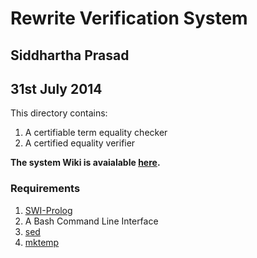 # Rewrite Verification System
## Siddhartha Prasad
## 31st July 2014

This directory contains:

1. A certifiable term equality checker
2. A certified equality verifier

**The system Wiki is avaialable [here](https://github.com/sidprasad/RewriteVerificationSystem/wiki).**

### Requirements

1. [SWI-Prolog](http://www.swi-prolog.org/)
2. A Bash Command Line Interface
3. [sed](http://unixhelp.ed.ac.uk/CGI/man-cgi?sed)
4. [mktemp](http://unixhelp.ed.ac.uk/CGI/man-cgi?mktemp)
